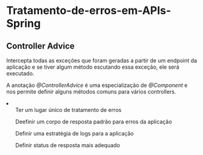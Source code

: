 # Tratamento-de-erros-em-APIs-Spring

<h2>Controller Advice</h2>
<p>Intercepta todas as exceções que foram geradas a partir de um endpoint da aplicação e se tiver algum método escutando essa exceção, ele será executado.</p>
<p>A anotação <em>@ControllerAdvice</em> é uma especialização de <em>@Component</em> e nos permite definir alguns métodos comuns para vários controllers.</p>

<li>
    <ul>Ter um lugar único de tratamento de erros</ul>
    <ul>Deefinir um corpo de resposta padrão para erros da aplicação</ul>
    <ul>Definir uma estratégia de logs para a aplicação</ul>
    <ul>Definir status de resposta mais adequado</ul>
</li>
